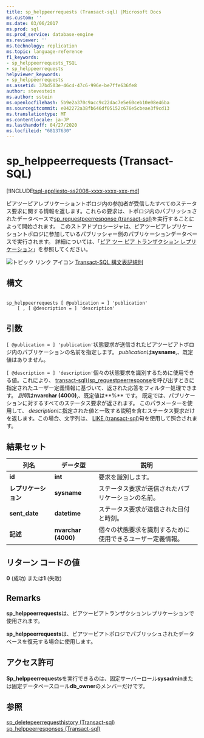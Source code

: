 ```yaml
---
title: sp_helppeerrequests (Transact-sql) |Microsoft Docs
ms.custom: ''
ms.date: 03/06/2017
ms.prod: sql
ms.prod_service: database-engine
ms.reviewer: ''
ms.technology: replication
ms.topic: language-reference
f1_keywords:
- sp_helppeerrequests_TSQL
- sp_helppeerrequests
helpviewer_keywords:
- sp_helppeerrequests
ms.assetid: 37bd503e-46c4-47c6-996e-be7ffe636fe8
author: stevestein
ms.author: sstein
ms.openlocfilehash: 5b9e2a370c9acc9c22dac7e5e60ceb10e08e46ba
ms.sourcegitcommit: e042272a38fb646df05152c676e5cbeae3f9cd13
ms.translationtype: MT
ms.contentlocale: ja-JP
ms.lasthandoff: 04/27/2020
ms.locfileid: "68137630"
---
```

# <a name="sp_helppeerrequests-transact-sql"></a>sp_helppeerrequests (Transact-SQL)
[!INCLUDE[tsql-appliesto-ss2008-xxxx-xxxx-xxx-md](../../includes/tsql-appliesto-ss2008-xxxx-xxxx-xxx-md.md)]

  ピアツーピアレプリケーショントポロジ内の参加者が受信したすべてのステータス要求に関する情報を返します。これらの要求は、トポロジ内のパブリッシュされたデータベースで[sp_requestpeerresponse &#40;transact-sql&#41;](../../relational-databases/system-stored-procedures/sp-requestpeerresponse-transact-sql.md)を実行することによって開始されます。 このストアドプロシージャは、ピアツーピアレプリケーショントポロジに参加しているパブリッシャー側のパブリケーションデータベースで実行されます。 詳細については、「[ピア ツー ピア トランザクション レプリケーション](../../relational-databases/replication/transactional/peer-to-peer-transactional-replication.md)」を参照してください。  
  
 ![トピック リンク アイコン](../../database-engine/configure-windows/media/topic-link.gif "トピック リンク アイコン") [Transact-SQL 構文表記規則](../../t-sql/language-elements/transact-sql-syntax-conventions-transact-sql.md)  
  
## <a name="syntax"></a>構文  
  
```  
  
sp_helppeerrequests [ @publication = ] 'publication'  
    [ , [ @description = ] 'description'  
```  
  
## <a name="arguments"></a>引数  
`[ @publication = ] 'publication'`状態要求が送信されたピアツーピアトポロジ内のパブリケーションの名前を指定します。 *publication*は**sysname**,、既定値はありません。  
  
`[ @description = ] 'description'`個々の状態要求を識別するために使用できる値。これにより、 [transact-sql&#41;&#40;sp_requestpeerresponse](../../relational-databases/system-stored-procedures/sp-requestpeerresponse-transact-sql.md)を呼び出すときに指定されたユーザー定義情報に基づいて、返された応答をフィルター処理できます。 *説明*は**nvarchar (4000)**,、既定値は**%** です。 既定では、パブリケーションに対するすべてのステータス要求が返されます。 このパラメーターを使用して、 *description*に指定された値と一致する説明を含むステータス要求だけを返します。この場合、文字列は、 [LIKE &#40;transact-sql&#41;](../../t-sql/language-elements/like-transact-sql.md)句を使用して照合されます。  
  
## <a name="result-sets"></a>結果セット  
  
|列名|データ型|説明|  
|-----------------|---------------|-----------------|  
|**id**|**int**|要求を識別します。|  
|**レプリケーション**|**sysname**|ステータス要求が送信されたパブリケーションの名前。|  
|**sent_date**|**datetime**|ステータス要求が送信された日付と時刻。|  
|**記述**|**nvarchar (4000)**|個々の状態要求を識別するために使用できるユーザー定義情報。|  
  
## <a name="return-code-values"></a>リターン コードの値  
 **0** (成功) または**1** (失敗)  
  
## <a name="remarks"></a>Remarks  
 **sp_helppeerrequests**は、ピアツーピアトランザクションレプリケーションで使用されます。  
  
 **sp_helppeerrequests**は、ピアツーピアトポロジでパブリッシュされたデータベースを復元する場合に使用します。  
  
## <a name="permissions"></a>アクセス許可  
 **Sp_helppeerrequests**を実行できるのは、固定サーバーロール**sysadmin**または固定データベースロール**db_owner**のメンバーだけです。  
  
## <a name="see-also"></a>参照  
 [sp_deletepeerrequesthistory &#40;Transact-sql&#41;](../../relational-databases/system-stored-procedures/sp-deletepeerrequesthistory-transact-sql.md)   
 [sp_helppeerresponses &#40;Transact-sql&#41;](../../relational-databases/system-stored-procedures/sp-helppeerresponses-transact-sql.md)  
  
  
